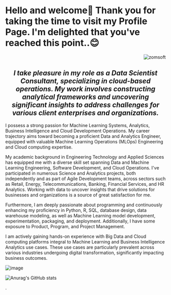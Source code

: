 # Hello and welcome👋 Thank you for taking the time to visit my Profile Page. I'm delighted that you've reached this point..😊

<div align="right">
    <img src="https://komarev.com/ghpvc/?username=zomsoft" alt="zomsoft">
</div>

<h2 align="center"><em>I take pleasure in my role as a Data Scientist Consultant, specializing in cloud-based operations. My work involves constructing analytical frameworks and uncovering significant insights to address challenges for various client enterprises and organizations.</em></h2>

<p>I possess a strong passion for Machine Learning Systems, Analytics, Business Intelligence and Cloud Development Operations. My career trajectory aims toward becoming a proficient Data and Analytics Engineer, equipped with valuable Machine Learning Operations (MLOps) Engineering and Cloud computing expertise.
</p>

<p>
My academic background in Engineering Technology and Applied Sciences has equipped me with a diverse skill set spanning Data and Machine Learning Engineering, Software Development, and Cloud Operations. I've participated in numerous Science and Analytics projects, both independently and as part of Agile Development teams, across sectors such as Retail, Energy, Telecommunications, Banking, Financial Services, and HR Analytics. Working with data to uncover insights that drive solutions for businesses and organizations is a source of great satisfaction for me.
</p>

<p>Furthermore, I am deeply passionate about programming and continuously enhancing my proficiency in Python, R, SQL, database design, data warehouse modeling, as well as Machine Learning model development, experimentation, packaging, and deployment. Additionally, I have some exposure to Product, Program, and Project Management.</p>

<p>I am actively gaining hands-on experience with Big Data and Cloud computing platforms integral to Machine Learning and Business Intelligence Analytics use cases. These use cases are particularly prevalent across various industries undergoing digital transformation, significantly impacting business outcomes.</p>

![image](https://github.com/zomsoft/promiseazom/assets/102996864/b3e87cc4-a875-4db3-b1a3-863ec8436cb0)








![Anurag's GitHub stats](https://github-readme-stats.vercel.app/api?username=zomsoft)



.

